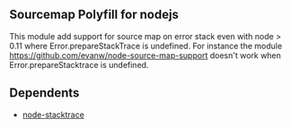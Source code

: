 ## Sourcemap Polyfill for nodejs

This module add support for source map on error stack even with node > 0.11 where Error.prepareStackTrace is undefined.  For instance the module https://github.com/evanw/node-source-map-support doesn't work when Error.prepareStacktrace is undefined.

## Dependents

- [node-stacktrace](/node-stacktrace)
